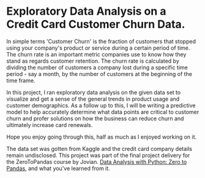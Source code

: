 # Exploratory Data Analysis on a Credit Card Customer Churn Data.

In simple terms 'Customer Churn' is the fraction of customers that stopped using your company's product or service during a certain period of time. The churn rate is an important metric companies use to know how they stand as regards customer retention. The churn rate is calculated by dividing the number of customers a company lost during a specific time period - say a month, by the number of customers at the beginning of the time frame. 

In this project, I ran exploratory data analysis on the given data set to visualize and get a sense of the general trends in product usage and customer demographics. As a follow up to this, I will be writing a predictive model to help accurately determine what data points are critical to customer churn and profer solutions on how the business can reduce churn and ultimately increase card renewals.

Hope you enjoy going through this, half as much as I enjoyed working on it.

The data set was gotten from Kaggle and the credit card company details remain undisclosed. This project was part of the final project delivery for the ZeroToPandas course by Jovian. [Data Analysis with Python: Zero to Pandas](zerotopandas.com), and what you've learned from it.
